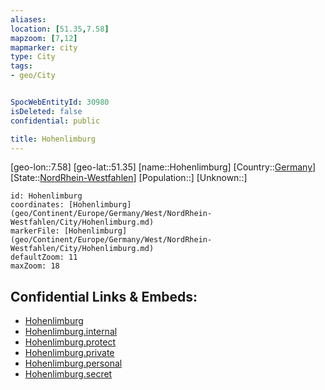 ```yaml
---
aliases: 
location: [51.35,7.58]
mapzoom: [7,12] 
mapmarker: city 
type: City
tags:
- geo/City


SpocWebEntityId: 30980
isDeleted: false
confidential: public

title: Hohenlimburg
---
```

[geo-lon::7.58]
[geo-lat::51.35]
[name::Hohenlimburg]
[Country::[Germany](geo/Continent/Europe/Germany.md)]
[State::[NordRhein-Westfahlen](NordRhein-Westfahlen)]
[Population::]
[Unknown::]


```leaflet
id: Hohenlimburg
coordinates: [Hohenlimburg](geo/Continent/Europe/Germany/West/NordRhein-Westfahlen/City/Hohenlimburg.md)
markerFile: [Hohenlimburg](geo/Continent/Europe/Germany/West/NordRhein-Westfahlen/City/Hohenlimburg.md)
defaultZoom: 11 
maxZoom: 18
```


## Confidential Links & Embeds: 
- [Hohenlimburg](../../../../../../../../_public/geo/Continent/Europe/Germany/West/NordRhein-Westfahlen/City/Hohenlimburg.md) 
- [Hohenlimburg.internal](../../../../../../../../_internal/geo/Continent/Europe/Germany/West/NordRhein-Westfahlen/City/Hohenlimburg.internal.md) 
- [Hohenlimburg.protect](../../../../../../../../_protect/geo/Continent/Europe/Germany/West/NordRhein-Westfahlen/City/Hohenlimburg.protect.md) 
- [Hohenlimburg.private](../../../../../../../../_private/geo/Continent/Europe/Germany/West/NordRhein-Westfahlen/City/Hohenlimburg.private.md) 
- [Hohenlimburg.personal](../../../../../../../../_personal/geo/Continent/Europe/Germany/West/NordRhein-Westfahlen/City/Hohenlimburg.personal.md) 
- [Hohenlimburg.secret](../../../../../../../../_secret/geo/Continent/Europe/Germany/West/NordRhein-Westfahlen/City/Hohenlimburg.secret.md) 
